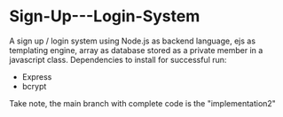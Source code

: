 # Sign-Up---Login-System
A sign up / login system using Node.js as backend language, ejs as templating engine, array as database stored as a private member in a javascript class.
Dependencies to install for successful run:
- Express
- bcrypt

Take note, the main branch with complete code is the "implementation2"